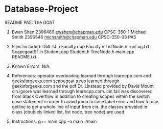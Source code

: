 # Database-Project
README PA5: The GOAT
1) Ewan Shen
2396486
ewshen@chapman.edu
CPSC-350-1
Michael Smith
2396546
michsmith@chapman.edu
CPSC-350-03
PA5

2) Files Included:
DblList.h
Faculty.cpp
Faculty.h
ListNode.h
runLog.txt
ScapegoatST.h
Student.cpp
Student.h
TreeNode.h
main.cpp
README.txt

3) Known Errors:
N/A

4) References:
operator overloading learned through learncpp.com and geeksforgeeks.com
scapegoat trees learned through geeksforgeeks.com and the pdf Dr. Linstead provided by David Mount
cin.ignore was learned through learncpp.com.
cin.fail was discovered from Stack Overflow in addition to creating scopes within the switch case statement in order to avoid jump to case label error
and how to use getline to get a whole line of input from cin.
the classes provided in class (doublely linked list, list node, tree node) are used

5) Instructions:
g++ main.cpp -o main
./main
